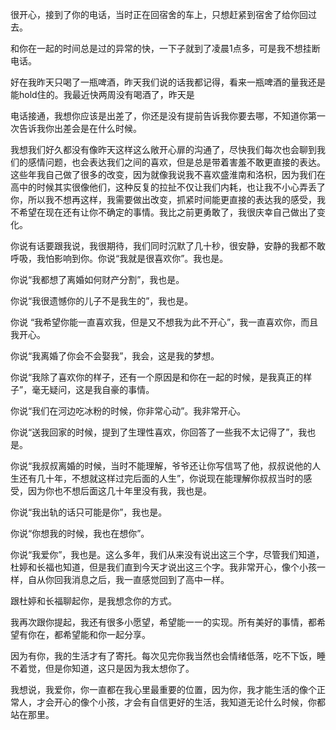 
  很开心，接到了你的电话，当时正在回宿舍的车上，只想赶紧到宿舍了给你回过去。
  
  和你在一起的时间总是过的异常的快，一下子就到了凌晨1点多，可是我不想挂断电话。
  
  好在我昨天只喝了一瓶啤酒，昨天我们说的话我都记得，看来一瓶啤酒的量我还是能hold住的。我最近快两周没有喝酒了，昨天是
  
  电话接通，我想你应该是出差了，你还是没有提前告诉我你要去哪，不知道你第一次告诉我你出差会是在什么时候。
  
  我想我们好久都没有像昨天这样这么敞开心扉的沟通了，尽快我们每次也会聊到我们的感情问题，也会表达我们之间的喜欢，但是总是带着害羞不敢更直接的表达。这些年我自己做了很多的改变，因为就像我说我不喜欢盛淮南和洛枳，因为我们在高中的时候其实很像他们，这种反复的拉扯不仅让我们内耗，也让我不小心弄丢了你，所以我不想再这样，我需要做出改变，抓紧时间能更直接的表达我的感受，我不希望在现在还有让你不确定的事情。我比之前更勇敢了，我很庆幸自己做出了变化。
  
  你说有话要跟我说，我很期待，我们同时沉默了几十秒，很安静，安静的我都不敢呼吸，我怕影响到你。你说“我就是很喜欢你”。我也是。
  
  你说“我都想了离婚如何财产分割”，我也是。
  
  你说“我很遗憾你的儿子不是我生的”，我也是。
  
  你说 “我希望你能一直喜欢我，但是又不想我为此不开心”，我一直喜欢你，而且我开心。
  
  你说“我离婚了你会不会娶我”，我会，这是我的梦想。
  
  你说“我除了喜欢你的样子，还有一个原因是和你在一起的时候，是我真正的样子”，毫无疑问，这是我自豪的事情。
  
  你说“我们在河边吃冰粉的时候，你非常心动”。我非常开心。
  
  你说“送我回家的时候，提到了生理性喜欢，你回答了一些我不太记得了”，我也是。

  你说“我叔叔离婚的时候，当时不能理解，爷爷还让你写信骂了他，叔叔说他的人生还有几十年，不想就这样过完后面的人生”，你说现在能理解你叔叔当时的感受，因为你也不想后面这几十年里没有我，我也是。
  
  你说“我出轨的话只可能是你”，我也是。
  
  你说“你想我的时候，我也在想你”。
  
  你说“我爱你”，我也是。这么多年，我们从来没有说出这三个字，尽管我们知道，杜婷和长福也知道，但是我们直到今天才说出这三个字。我非常开心，像个小孩一样，自从你回我消息之后，我一直感觉回到了高中一样。
  
  跟杜婷和长福聊起你，是我想念你的方式。
  
  我再次跟你提起，我还有很多小愿望，希望能一一的实现。所有美好的事情，都希望有你在，都希望能和你一起分享。
  
  因为有你，我的生活才有了寄托。每次见完你我当然也会情绪低落，吃不下饭，睡不着觉，但是你知道，这只是因为我太想你了。
  
  我想说，我爱你，你一直都在我心里最重要的位置，因为你，我才能生活的像个正常人，才会开心的像个小孩，才会有自信更好的生活，我知道无论什么时候，你都站在那里。

